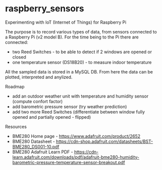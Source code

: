 # raspberry_sensors
Experimenting with IoT (Internet of Things) for Raspberry Pi

The purpose is to record various types of data, from sensors connected to a Raspberry Pi (v2 model B).
For the time being to the Pi there are connected:
- two Reed Switches - to be able to detect if 2 windows are opened or closed
- one temperature sensor (DS18B20) - to measure indoor temperature

All the sampled data is stored in a MySQL DB. From here the data can be plotted, interpreted and anylized.

Roadmap
- add an outdoor weather unit with temperature and humidity sensor (compute confort factor)
- add barometric pressure sensor (try weather prediction)
- add two more Reed Switches (differentiate between window fully opened and partially opened - flipped)

Resources
- BME280 Home page - https://www.adafruit.com/product/2652
- BME280 Datasheet - https://cdn-shop.adafruit.com/datasheets/BST-BME280_DS001-10.pdf
- BME280 Adafruit Learn PDF - https://cdn-learn.adafruit.com/downloads/pdf/adafruit-bme280-humidity-barometric-pressure-temperature-sensor-breakout.pdf
